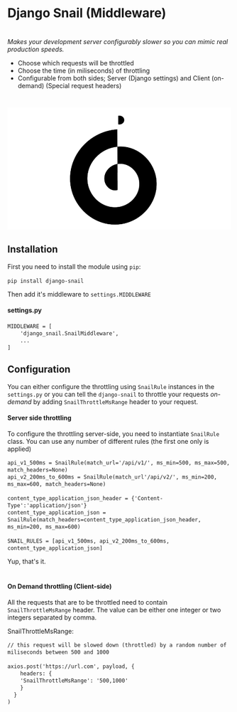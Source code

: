 # Django Snail (Middleware)
#

_Makes your development server configurably slower so you can mimic real production speeds._

- Choose which requests will be throttled
- Choose the time (in miliseconds) of throttling
- Configurable from both sides; Server (Django settings) and Client (on-demand) (Special request headers)
#
![](django-snail-logo.png)


## Installation

First you need to install the module using `pip`:

`pip install django-snail`

Then add it's middleware to `settings.MIDDLEWARE`


#### settings.py

```
MIDDLEWARE = [
    'django_snail.SnailMiddleware',
    ...
]
```

## Configuration

You can either configure the throttling using `SnailRule` instances in the `settings.py` or you can tell the `django-snail` to throttle your requests _on-demand_ by adding `SnailThrottleMsRange` header to your request.

#### Server side throttling

To configure the throttling server-side, you need to instantiate `SnailRule` class. You can use any number of different
rules (the first one only is applied)

```
api_v1_500ms = SnailRule(match_url='/api/v1/', ms_min=500, ms_max=500, match_headers=None)
api_v2_200ms_to_600ms = SnailRule(match_url'/api/v2/', ms_min=200, ms_max=600, match_headers=None)

content_type_application_json_header = {'Content-Type':'application/json'}
content_type_application_json = SnailRule(match_headers=content_type_application_json_header, ms_min=200, ms_max=600)

SNAIL_RULES = [api_v1_500ms, api_v2_200ms_to_600ms, content_type_application_json]
```

Yup, that's it.
#

#### On Demand throttling (Client-side)

All the requests that are to be throttled need to contain `SnailThrottleMsRange` header.
The value can be either one integer or two integers separated by comma. 

SnailThrottleMsRange:

```
// this request will be slowed down (throttled) by a random number of miliseconds between 500 and 1000

axios.post('https://url.com', payload, {
    headers: {
    'SnailThrottleMsRange': '500,1000'
    }
  }
)
```